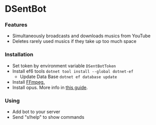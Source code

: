 # DSentBot


### Features

- Simultaneously broadcasts and downloads musics from YouTube
- Deletes rarely used musics if they take up too much space


### Installation

- Set token by environment variable `DSentBotToken`
- Install ef6 tools `dotnet tool install --global dotnet-ef`
  - Update Data Base `dotnet ef database update`
- Install [FFmpeg.](https://ffmpeg.org/)
- Install opus. More info in [this guide](https://discordnet.dev/guides/voice/sending-voice.html).

### Using

- Add bot to your server
- Send "s!help" to show commands